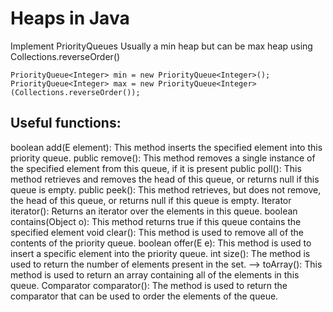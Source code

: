# Heaps in Java 
Implement PriorityQueues
Usually a min heap but can be max heap using Collections.reverseOrder()

```
PriorityQueue<Integer> min = new PriorityQueue<Integer>();
PriorityQueue<Integer> max = new PriorityQueue<Integer>(Collections.reverseOrder());
```

## Useful functions:
boolean add(E element): This method inserts the specified element into this priority queue.
public remove(): This method removes a single instance of the specified element from this queue, if it is present
public poll(): This method retrieves and removes the head of this queue, or returns null if this queue is empty.
public peek(): This method retrieves, but does not remove, the head of this queue, or returns null if this queue is empty.
Iterator iterator(): Returns an iterator over the elements in this queue.
boolean contains(Object o): This method returns true if this queue contains the specified element
void clear(): This method is used to remove all of the contents of the priority queue.
boolean offer(E e): This method is used to insert a specific element into the priority queue.
int size(): The method is used to return the number of elements present in the set.
--> toArray(): This method is used to return an array containing all of the elements in this queue.
Comparator comparator(): The method is used to return the comparator that can be used to order the elements of the queue.
